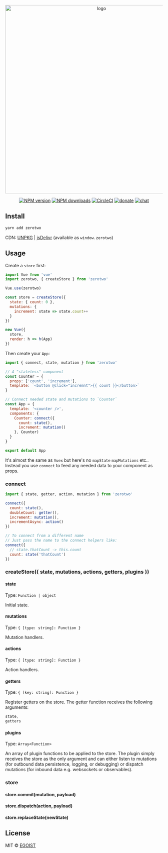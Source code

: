 <p align="center">
<img src="https://user-images.githubusercontent.com/8784712/36010988-48ee5e8e-0d8f-11e8-96bf-08e799d94734.png" alt="logo" width="600">
</p>


<p align="center"><a href="https://npmjs.com/package/zerotwo"><img src="https://img.shields.io/npm/v/zerotwo.svg?style=flat" alt="NPM version"></a> <a href="https://npmjs.com/package/zerotwo"><img src="https://img.shields.io/npm/dm/zerotwo.svg?style=flat" alt="NPM downloads"></a> <a href="https://circleci.com/gh/egoist/zerotwo/tree/master"><img src="https://circleci.com/gh/egoist/zerotwo/tree/master.svg?style=shield" alt="CircleCI"></a>  <a href="https://github.com/egoist/donate"><img src="https://img.shields.io/badge/$-donate-ff69b4.svg?maxAge=2592000&amp;style=flat" alt="donate"></a> <a href="https://chat.egoist.moe"><img src="https://img.shields.io/badge/chat-on%20discord-7289DA.svg?style=flat" alt="chat"></a></p>

## Install

```bash
yarn add zerotwo
```

CDN: [UNPKG](https://unpkg.com/zerotwo/) | [jsDelivr](https://cdn.jsdelivr.net/npm/zerotwo/) (available as `window.zerotwo`)

## Usage

Create a `store` first:

```js
import Vue from 'vue'
import zerotwo, { createStore } from 'zerotwo'

Vue.use(zerotwo)

const store = createStore({
  state: { count: 0 },
  mutations: {
    increment: state => state.count++
  }
})

new Vue({
  store,
  render: h => h(App)
})
```

Then create your `App`:

```js
import { connect, state, mutation } from 'zerotwo'

// A "stateless" component
const Counter = {
  props: ['count', 'increment'],
  template: `<button @click="incremnt">{{ count }}</button>`
}

// Connect needed state and mutations to `Counter`
const App = {
  template: '<counter />',
  components: {
    Counter: connect({
      count: state(),
      increment: mutation()
    }, Counter)
  }
}

export default App
```

It's almost the same as `Vuex` but here's no `mapState` `mapMutations` etc.. Instead you use `connect` to feed any needed data to your component as props.

### connect

```js
import { state, getter, action, mutation } from 'zerotwo'

connect({
  count: state(),
  doubleCount: getter(),
  increment: mutation(),
  incrementAsync: action()
})

// To connect from a different name
// Just pass the name to the connect helpers like:
connect({
  // state.thatCount -> this.count
  count: state('thatCount')
})
```

### createStore({ state, mutations, actions, getters, plugins })

#### state

Type: `Function | object`

Initial state.

#### mutations

Type: `{ [type: string]: Function }`

Mutation handlers.

#### actions

Type: `{ [type: string]: Function }`

Action handlers.

#### getters

Type: `{ [key: string]: Function }`

Register getters on the store. The getter function receives the following arguments:

```js
state,
getters
```

#### plugins

Type: `Array<Function>`

An array of plugin functions to be applied to the store. The plugin simply receives the store as the only argument and can either listen to mutations (for outbound data persistence, logging, or debugging) or dispatch mutations (for inbound data e.g. websockets or observables).

### store

#### store.commit(mutation, payload)

#### store.dispatch(action, payload)

#### store.replaceState(newState)

## License

MIT &copy; [EGOIST](https://github.com/egoist)
